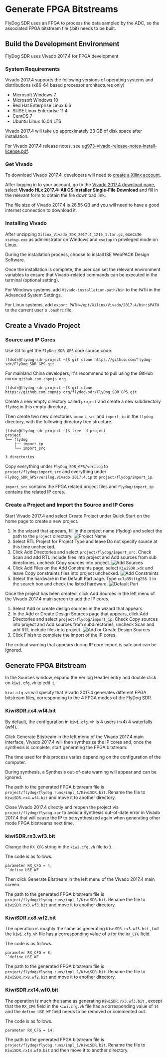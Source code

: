 # Generate FPGA Bitstreams

FlyDog SDR uses an FPGA to process the data sampled by the ADC, so the associated FPGA bitstream file (.bit) needs to be built.

## Build the Development Environment

FlyDog SDR uses Vivado 2017.4 for FPGA development.

### System Requirements

Vivado 2017.4 supports the following versions of operating systems and distributions (x86-64 based processor architectures only)

* Microsoft Windows 7
* Microsoft Windows 10
* Red Hat Enterprise Linux 6.6
* SUSE Linux Enterprise 11.4
* CentOS 7
* Ubuntu Linux 16.04 LTS

Vivado 2017.4 will take up approximately 23 GB of disk space after installation.

For Vivado 2017.4 release notes, see [ug973-vivado-release-notes-install-license.pdf](https://www.xilinx.com/support/documentation/sw_manuals/xilinx2017_4/ug973-vivado-release-notes-install-license.pdf).

### Get Vivado

To download Vivado 2017.4, developers will need to [create a Xilinx account](https://www.xilinx.com/registration/create-account.html).

After logging in to your account, go to the [Vivado 2017.4 download page](https://www.xilinx.com/support/download/index.html/content/xilinx/en/downloadNav/vivado-design-tools/archive.html), select **Vivado HLx 2017.4: All OS installer Single-File Download** and fill in the relevant form to obtain the file download link.

The file size of Vivado 2017.4 is 26.55 GB and you will need to have a good internet connection to download it.

### Installing Vivado

After unzipping `Xilinx_Vivado_SDK_2017.4_1216_1.tar.gz`, execute `xsetup.exe` as administrator on Windows and `xsetup`  in privileged mode on Linux.

During the installation process, choose to install ISE WebPACK Design Software.

Once the installation is complete, the user can set the relevant environment variables to ensure that Vivado-related commands can be executed in the terminal (optional setting).

For Windows systems, add `Vivado-installation-path/bin` to the `PATH` in the Advanced System Settings.

For Linux systems, add `export PATH=/opt/Xilinx/Vivado/2017.4/bin:$PATH` to the current user's `.bashrc` file.

## Create a Vivado Project

### Source and IP Cores

Use Git to get the `FlyDog_SDR_GPS` core source code.

```
[fdsdr@flydog-sdr-project ~]$ git clone https://github.com/flydog-sdr/FlyDog_SDR_GPS.git

```

For mainland China developers, it's recommend to pull using the GitHub mirror `github.com.cnpmjs.org` .

```
[fdsdr@flydog-sdr-project ~]$ git clone https://github.com.cnpmjs.org/flydog-sdr/FlyDog_SDR_GPS.git

```

Create a new empty directory called `project` and create a new subdirectory `flydog` in this empty directory.

Then create two new directories `import_src` and `import_ip` in the `flydog` directory, with the following directory tree structure.

```
[fdsdr@flydog-sdr-project ~]$ tree -d project
project
└── flydog
    ├── import_ip
    └── import_src

3 directories

```

Copy everything under `FlyDog_SDR_GPS/verilog` to `project/flydog/import_src` and everything under `FlyDog_SDR_GPS/verilog.Vivado.2017.4.ip` to `project/flydog/import_ip`.

`import_src` contains the FPGA related project files and `flydog/import_ip` contains the related IP cores.

### Create a Project and Import the Source and IP Cores

Start Vivado 2017.4 and select Create Project under Quick Start on the home page to create a new project.

1. In the wizard that appears, fill in the project name (flydog) and select the path to the `project` directory.
   ![Project Name](/developer/fpga_1.png "Project Name")
2. Select RTL Project for Project Type and leave Do not specify source at this time unchecked.
3. Click Add Directories and select `project/flydog/import_src`. Check Scan and add RTL include files into project and Add sources from sub directories, uncheck Copy sources into project.
   ![Add Sources](/developer/fpga_2.png "Add Sources")
4. Click Add Files on the Add Constraints page, select `KiwiSDR.xdc` and leave Copy constraints files into project unchecked.
   ![Add Constraints](/developer/fpga_3.png "Add Constraints")
5. Select the hardware in the Default Part page. Type `xc7a35tftg256-1` in the search box and check the listed hardware.
   ![Default Part](/developer/fpga_4.png "Default Part")

Once the project has been created, click Add Sources in the left menu of the Vivado 2017.4 main screen to add the IP cores.

1. Select Add or create design sources in the wizard that appears.
2. In the Add or Create Design Sources page that appears, click Add Directories and select `project/flydog/import_ip`. Check Copy sources into project and Add sources from subdirectories, uncheck Scan and add RTL include files into project.
   ![Add or Create Design Sources](/developer/fpga_5.png "Add or Create Design Sources")
3. Click Finish to complete the import of the IP cores.

The critical warning that appears during IP core import is safe and can be ignored.

## Generate FPGA Bitstream

In the Sources window, expand the Verilog Header entry and double click on `kiwi.cfg.vh` to edit it.

`kiwi.cfg.vh` will specify that Vivado 2017.4 generates different FPGA bitstream files, corresponding to the 4 FPGA modes of the FlyDog SDR.

### KiwiSDR.rx4.wf4.bit

By default, the configuration in `kiwi.cfg.vh` is 4 users (rx4) 4 waterfalls (wf4).

Click Generate Bitstream in the left menu of the Vivado 2017.4 main interface, Vivado 2017.4 will then synthesize the IP cores and, once the synthesis is complete, start generating the FPGA bitstream.

The time used for this process varies depending on the configuration of the computer.

During synthesis, a Synthesis out-of-date warning will appear and can be ignored.

The path to the generated FPGA bitstream file is `project/flydog/flydog.runs/impl_1/KiwiSDR.bit`. Rename the file to `KiwiSDR.rx4.wf4.bit` and move it to another directory.

Close Vivado 2017.4 directly and reopen the project via `project/flydog/flydog.xpr` to avoid a Synthesis out-of-date error in Vivado 2017.4 that will cause the IP to be synthesized again when generating other mode FPGA bitstreams next time.

### kiwiSDR.rx3.wf3.bit

Change the `RX_CFG` string in the `kiwi.cfg.vh` file to `3`.

The code is as follows.

```
parameter RX_CFG = 4;
``define USE_WF

```

Then click Generate Bitstream in the left menu of the Vivado 2017.4 main screen.

The path to the generated FPGA bitstream file is `project/flydog/flydog.runs/impl_1/KiwiSDR.bit`. Rename the file to `KiwiSDR.rx3.wf3.bit` and move it to another directory.

### KiwiSDR.rx8.wf2.bit

The operation is roughly the same as generating `KiwiSDR.rx3.wf3.bit` , but the `kiwi.cfg.vh` file has a corresponding value of `8` for the `RX_CFG` field.

The code is as follows.

```
parameter RX_CFG = 8;
``define USE_WF

```

The path to the generated FPGA bitstream file is `project/flydog/flydog.runs/impl_1/KiwiSDR.bit`. Rename the file to `KiwiSDR.rx8.wf2.bit` and move it to another directory.

### KiwiSDR.rx14.wf0.bit

The operation is much the same as generating `KiwiSDR.rx3.wf3.bit` , except that the `RX_CFG` field in the `kiwi.cfg.vh` file has a corresponding value of `14` and the `define USE_WF` field needs to be removed or commented out.

The code is as follows.

```
parameter RX_CFG = 14;

```

The path to the generated FPGA bitstream file is `project/flydog/flydog.runs/impl_1/KiwiSDR.bit`. Rename the file to `KiwiSDR.rx14.wf0.bit` and then move it to another directory.
